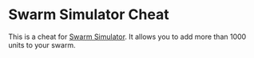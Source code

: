 # Swarm Simulator Cheat

This is a cheat for [Swarm Simulator](https://www.swarmsim.com/). It allows you to add more than 1000 units to your swarm.
